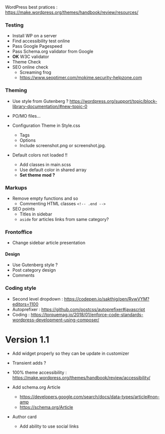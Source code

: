 
WordPress best pratices : https://make.wordpress.org/themes/handbook/review/resources/

### Testing

* Install WP on a server
* Find accessibility test online
* Pass Google Pagespeed
* Pass Schema.org validator from Google
* **OK** W3C validator
* Theme Check
* SEO online check
  * Screaming frog
  * https://www.seoptimer.com/mokime.security-helpzone.com 

### Theming

* Use style from Gutenberg ? https://wordpress.org/support/topic/block-library-documentation/#new-topic-0
* PO/MO files... 
* Configuration Theme in Style.css
  * Tags
  * Options 
  * Include screenshot.png or screenshot.jpg.

* Default colors not loaded !!
    * Add classes in main.scss
    * Use default color in shared array
    * **Set theme mod ?**
### Markups

* Remove empty functions and so
    * Commenting HTML classes `<!-- .end -->`
* SEO points
  * Titles in sidebar
  * `aside` for articles links from same category?

 ### Frontoffice
 
* Change sidebar article presentation

#### Design

* Use Gutenberg style ?
* Post category design
* Comments

### Coding style

* Second level dropdown : https://codepen.io/sakthig/pen/RvwVYM?editors=1100
* Autoprefixer : https://github.com/postcss/autoprefixer#javascript
* Coding : https://torquemag.io/2018/01/enforce-code-standards-wordpress-development-using-composer/

# Version 1.1

* Add widget properly so they can be update in customizer
* Transient adds ?
* 100% theme accessibility : https://make.wordpress.org/themes/handbook/review/accessibility/
* Add schema.org Article
  * https://developers.google.com/search/docs/data-types/article#non-amp
  * https://schema.org/Article
 
* Author card
    * Add ability to use social links